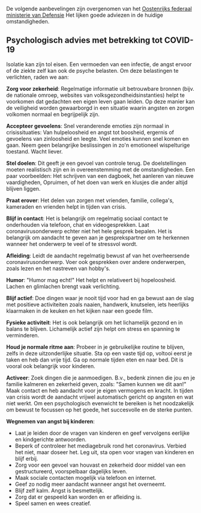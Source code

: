 De volgende aanbevelingen zijn overgenomen van het [Oostenrijks federaal ministerie van Defensie](http://www.bundesheer.at/archiv/a2020/corona/artikel.php?id=5494) Het lijken goede adviezen in de huidige omstandigheden. 

## Psychologisch advies met betrekking tot COVID-19

Isolatie kan zijn tol eisen. Een vermoeden van een infectie, de angst ervoor of de ziekte zelf kan ook de psyche belasten. Om deze belastingen te verlichten, raden we aan:

**Zorg voor zekerheid**: Regelmatige informatie uit betrouwbare bronnen (bijv. de nationale omroep, websites van volksgezondheidsinstanties) helpt te voorkomen dat gedachten een eigen leven gaan leiden. Op deze manier kan de veiligheid worden gewaarborgd in een situatie waarin angsten en zorgen volkomen normaal en begrijpelijk zijn.

**Accepteer gevoelens**: Snel veranderende emoties zijn normaal in crisissituaties: Van hulpeloosheid en angst tot boosheid, ergernis of gevoelens van zinloosheid en leegte. Veel emoties kunnen snel komen en gaan. Neem geen belangrijke beslissingen in zo'n emotioneel wispelturige toestand. Wacht liever.

**Stel doelen**: Dit geeft je een gevoel van controle terug. De doelstellingen moeten realistisch zijn en in overeenstemming met de omstandigheden. Een paar voorbeelden: Het schrijven van een dagboek, het aanleren van nieuwe vaardigheden, Opruimen, of het doen van werk en klusjes die ander altijd blijven liggen.

**Praat erover**: Het delen van zorgen met vrienden, familie, collega's, kameraden en vrienden helpt in tijden van crisis.

**Blijf in contact**: Het is belangrijk om regelmatig sociaal contact te onderhouden via telefoon, chat en videogesprekken. Laat coronavirusonderwerp echter niet het hele gesprek bepalen. Het is belangrijk om aandacht te geven aan je gesprekspartner om te herkennen wanneer het onderwerp te veel of te stressvol wordt.

**Afleiding**: Leidt de aandacht regelmatig bewust af van het overheersende coronavirusonderwerp. Voer ook gesprekken over andere onderwerpen, zoals lezen en het nastreven van hobby's.

**Humor**: "Humor mag echt!" Het helpt en relativeert bij hopeloosheid. Lachen en glimlachen brengt vaak verlichting.

**Blijf actief**: Doe dingen waar je nooit tijd voor had en ga bewust aan de slag met positieve activiteiten zoals naaien, handwerk, knutselen, iets heerlijks klaarmaken in de keuken en het kijken naar een goede film.

**Fysieke activiteit**: Het is ook belangrijk om het lichamelijk gezond en in balans te blijven. Lichamelijk actief zijn helpt om stress en spanning te verminderen.

**Houd je normale ritme aan**: Probeer in je gebruikelijke routine te blijven, zelfs in deze uitzonderlijke situatie. Sta op een vaste tijd op, voltooi eerst je taken en heb dan vrije tijd. Ga op normale tijden eten en naar bed. Dit is vooral ook belangrijk voor kinderen. 

**Activeer**: Zoek dingen die je aanmoedigen. B.v., bedenk zinnen die jou en je familie kalmeren en zekerheid geven, zoals: "Samen kunnen we dit aan!" Maak contact en heb aandacht voor je eigen vermogens en kracht. In tijden van crisis wordt de aandacht vrijwel automatisch gericht op angsten en wat niet werkt. Om een psychologisch evenwicht te bereiken is het noodzakelijk om bewust te focussen op het goede, het succesvolle en de sterke punten.

**Wegnemen van angst bij kinderen**:
- Laat je leiden door de vragen van kinderen en geef vervolgens eerlijke en kindgerichte antwoorden.
- Beperk of controleer het mediagebruik rond het coronavirus. Verbied het niet, maar doseer het. Leg uit, sta open voor vragen van kinderen en blijf erbij.
- Zorg voor een gevoel van houvast en zekerheid door middel van een gestructureerd, voorspelbaar dagelijks leven.
- Maak sociale contacten mogelijk via telefoon en internet. 
- Geef zo nodig meer aandacht wanneer angst het overneemt.
- Blijf zelf kalm. Angst is besmettelijk.
- Zorg dat er gespeeld kan worden en er afleiding is.
- Speel samen en wees creatief.
